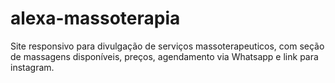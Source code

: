 # alexa-massoterapia
Site responsivo para divulgação de serviços massoterapeuticos, com seção de massagens disponíveis, preços, agendamento via Whatsapp e link para instagram.
